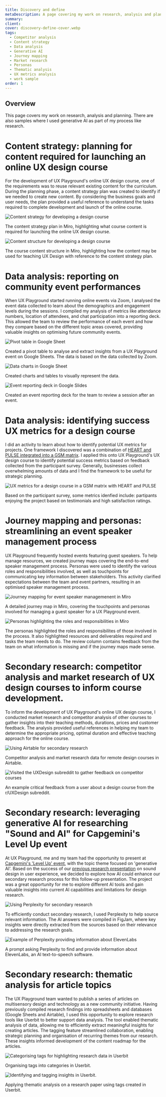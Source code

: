 ```yaml
---
title: Discovery and define
metaDescription: A page covering my work on research, analysis and planning.
summary: 
client: 
cover: discovery-define-cover.webp
tags:
  - Competitor analysis
  - Content strategy
  - Data analysis
  - Generative AI
  - Journey mapping
  - Market research
  - Personas
  - Thematic analysis
  - UX metrics analysis
  - work sample
order: 1
---
```


## Overview

This page covers my work on research, analysis and planning. There are also samples where I used generative AI as part of my process like research.

# Content strategy: planning for content required for launching an online UX design course

For the development of UX Playground's online UX design course, one of the requirements was to reuse relevant existing content for the curriculum. During the planning phase, a content strategy plan was created to identify if we needed to create new content. By considering the business goals and user needs, the plan provided a useful reference to understand the tasks required to complete development and launch of the online course.


![Content strategy for developing a design course](/static/img/work-samples/course-content-strategy.webp) <figcaption>The content strategy plan in Miro, highlighting what course content is required for launching the online UX design course.</figcaption>

![Content structure for developing a design course](/static/img/work-samples/course-content-structure.webp) <figcaption>The course content structure in Miro, highlighting how the content may be used for teaching UX Design with reference to the content strategy plan.</figcaption>

# Data analysis: reporting on community event performances

When UX Playground started running online events via Zoom, I analysed the event data collected to learn about the demographics and engagement levels during the sessions. I compiled my analysis of metrics like attendance numbers, location of attendees, and chat participation into a reporting deck. This allowed the team to review the performance of each event and how they compare based on the different topic areas covered, providing valuable insights on optimising future community events.

![Pivot table in Google Sheet](/static/img/work-samples/event-data-pivot-table.webp) <figcaption>Created a pivot table to analyse and extract insights from a UX Playground event on Google Sheets. The data is based on the data collected by Zoom.</figcaption>

![Data charts in Google Sheet](/static/img/work-samples/event-data-analysis.webp) <figcaption>Created charts and tables to visually represent the data.</figcaption>

![Event reporting deck in Google Slides](/static/img/work-samples/event-data-report.webp) <figcaption>Created an event reporting deck for the team to review a session after an event.</figcaption>

# Data analysis: identifying success UX metrics for a design course

I did an activity to learn about how to identify potential UX metrics for projects. One framework I discovered was a combination of [HEART and PULSE integrated into a GSM matrix](https://measuringu.com/heart-framework/). I applied this onto UX Playground's UX design course to identify potential success metrics based on feedback collected from the participant survey. Generally, businesses collect overwhelming amounts of data and I find the framework to be useful for strategic planning.

![UX metrics for a design course in a GSM matrix with HEART and PULSE](/static/img/work-samples/ux-metrics.webp) <figcaption>Based on the participant survey, some metrics idenfied include: partipants enjoying the project based on testimonials and high satisfaction ratings.</figcaption>

# Journey mapping and personas: streamlining an event speaker management process

UX Playground frequently hosted events featuring guest speakers. To help manage resources, we created journey maps covering the end-to-end speaker management process. Personas were used to identify the various roles and responsibilities involved, as well as touchpoints for communicating key information between stakeholders. This activity clarified expectations between the team and event partners, resulting in an optimised speaker management process.

![Journey mapping for event speaker managemenent in Miro](/static/img/work-samples/speakers-journey-map.webp) <figcaption>A detailed journey map in Miro, covering the touchpoints and personas involved for managing a guest speaker for a UX Playground event.</figcaption>

![Personas highlighting the roles and responsibilities in Miro](/static/img/work-samples/speakers-personas.webp) <figcaption>The personas highlighted the roles and responsibilites of those involved in the process. It also highlighted resources and deliverables required and tasks the team needs to do. The review column contains feedback from the team on what information is missing and if the journey maps made sense.</figcaption>

# Secondary research: competitor analysis and market research of UX design courses to inform course development.

To inform the development of UX Playground's online UX design course, I conducted market research and competitor analysis of other courses to gather insights into their teaching methods, durations, prices and customer feedback. The analysis provided useful references in helping my team to determine the appropriate pricing, optimal duration and effective teaching approach for the online course.

![Using Airtable for secondary research](/static/img/work-samples/course-market-research.webp) <figcaption>Competitor analysis and market research data for remote design courses in Airtable.</figcaption>

![Visited the UXDesign subreddit to gather feedback on competitor courses](/static/img/work-samples/course-community-feedback.webp) <figcaption>An example critical feedback from a user about a design course from the r/UXDesign subreddit.</figcaption>

# Secondary research: leveraging generative AI for researching "Sound and AI" for Capgemini's Level Up event

At UX Playground, me and my team had the opportunity to present at [Capgemini's 'Level Up' event](https://www.linkedin.com/feed/update/urn:li:activity:7114600725510254593/?updateEntityUrn=urn%3Ali%3Afs_updateV2%3A%28urn%3Ali%3Aactivity%3A7114600725510254593%2CFEED_DETAIL%2CEMPTY%2CDEFAULT%2Cfalse%29), with the topic theme focused on 'generative AI'. Based on the success of our [previous research presentation](http://localhost:8080/projects/exploring-sound-in-user-experience-design-for-brand-week-istanbul/) on sound design in user experience, we decided to explore how AI could enhance our secondary research process for this follow-up presentation. The project was a great opportunity for me to explore different AI tools and gain valuable insights into current AI capabilities and limitations for design research.

![Using Perplexity for secondary research](/static/img/work-samples/ai-sound-research.webp) <figcaption>To efficiently conduct secondary research, I used Perplexity to help source relevant information. The AI answers were compiled in FigJam, where key insights were directly extracted from the sources based on their relevance to addressing the research goals.</figcaption>

![Example of Perplexity providing information about ElevenLabs](/static/img/work-samples/ai-research-prompt.webp) <figcaption>A prompt asking Perplexity to find and provide information about ElevenLabs, an AI text-to-speech software.</figcaption>

# Secondary research: thematic analysis for article topics

The UX Playground team wanted to publish a series of articles on multisensory design and technology as a new community initiative. Having previously compiled research findings into spreadsheets and databases (Google Sheets and Airtable), I used this opportunity to explore research tools like Userbit to better support data analysis. The tool enabled thematic analysis of data, allowing me to efficiently extract meaningful insights for creating articles. The tagging feature streamlined collaboration, enabling strategic planning and organisation of recurring themes from our research. These insights informed development of the content roadmap for the articles.

![Categorising tags for highlighting research data in Userbit](/static/img/work-samples/research-thematic-tags.webp) <figcaption>Organising tags into categories in Userbit.</figcaption>

![Identifying and tagging insights in Userbit.](/static/img/work-samples/research-thematic-analysis.webp) <figcaption>Applying thematic analysis on a research paper using tags created in Userbit.</figcaption>

